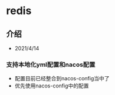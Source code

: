 # redis

## 介绍
- 2021/4/14

### 支持本地化yml配置和nacos配置
- 配置目前已经整合到nacos-config当中了
- 优先使用nacos-config中的配置

